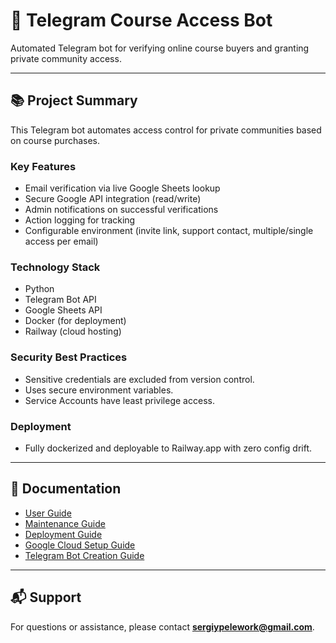 # 🚀 Telegram Course Access Bot

Automated Telegram bot for verifying online course buyers and granting private community access.

---

## 📚 Project Summary

This Telegram bot automates access control for private communities based on course purchases.

### Key Features
- Email verification via live Google Sheets lookup
- Secure Google API integration (read/write)
- Admin notifications on successful verifications
- Action logging for tracking
- Configurable environment (invite link, support contact, multiple/single access per email)

### Technology Stack
- Python
- Telegram Bot API
- Google Sheets API
- Docker (for deployment)
- Railway (cloud hosting)

### Security Best Practices
- Sensitive credentials are excluded from version control.
- Uses secure environment variables.
- Service Accounts have least privilege access.

### Deployment
- Fully dockerized and deployable to Railway.app with zero config drift.

---

## 📄 Documentation
- [User Guide](user_documentation/User_Guide.md)
- [Maintenance Guide](user_documentation/Maintenance_Guide.md)
- [Deployment Guide](user_documentation/Railway_Deployment_Guide.md)
- [Google Cloud Setup Guide](user_documentation/Google_Cloud_Setup_Guide.md)
- [Telegram Bot Creation Guide](user_documentation/Telegram_Bot_Creation_Guide.md)

---

## 📬 Support

For questions or assistance, please contact **sergiypelework@gmail.com**.